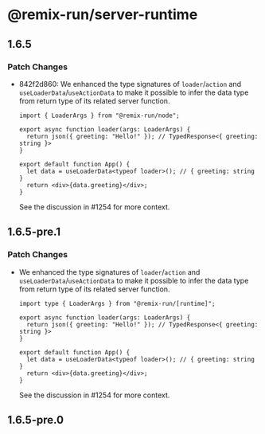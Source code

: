 # @remix-run/server-runtime

## 1.6.5

### Patch Changes

- 842f2d860: We enhanced the type signatures of `loader`/`action` and `useLoaderData`/`useActionData` to make it possible to infer the data type from return type of its related server function.

  ```tsx
  import { LoaderArgs } from "@remix-run/node";

  export async function loader(args: LoaderArgs) {
    return json({ greeting: "Hello!" }); // TypedResponse<{ greeting: string }>
  }

  export default function App() {
    let data = useLoaderData<typeof loader>(); // { greeting: string }
    return <div>{data.greeting}</div>;
  }
  ```

  See the discussion in #1254 for more context.

## 1.6.5-pre.1

### Patch Changes

- We enhanced the type signatures of `loader`/`action` and `useLoaderData`/`useActionData` to make it possible to infer the data type from return type of its related server function.

  ```tsx
  import type { LoaderArgs } from "@remix-run/[runtime]";

  export async function loader(args: LoaderArgs) {
    return json({ greeting: "Hello!" }); // TypedResponse<{ greeting: string }>
  }

  export default function App() {
    let data = useLoaderData<typeof loader>(); // { greeting: string }
    return <div>{data.greeting}</div>;
  }
  ```

  See the discussion in #1254 for more context.

## 1.6.5-pre.0
